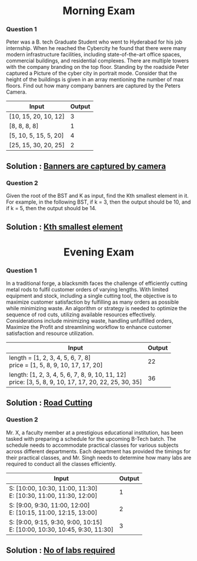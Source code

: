 <h1 align="center">Morning Exam</h1>

<h3>Question 1</h3>
Peter was a B. tech Graduate Student who went to Hyderabad for his job internship. When he reached the Cybercity he found that there were many modern infrastructure facilities, including state-of-the-art office spaces, commercial buildings, and residential complexes. There are multiple towers with the company branding on the top floor. Standing by the roadside Peter captured a Picture of the cyber city in portrait mode. Consider that the height of the buildings is given in an array mentioning the number of max floors. Find out how many company banners are captured by the Peters Camera.  

| Input | Output |
| ----- | ------ |
| [10, 15, 20, 10, 12] | 3 |
| [8, 8, 8, 8] | 1 |
| [5, 10, 5, 15, 5, 20] | 4 |
| [25, 15, 30, 20, 25] | 2 |

## Solution : [Banners are captured by camera](./Banners%20are%20captured%20by%20camera.py)

<h3>Question 2</h3>
Given the root of the BST and K as input, find the Kth smallest element in it.
For example, in the following BST, if k = 3, then the output should be 10, and if k = 5, then the output should be 14.

## Solution : [Kth smallest element](https://github.com/ravardh/GIETU_SuperCoderBatch2/blob/SatyaSandeep_21CSE216/Kth%20smallest%20element.py)

<h1 align="center">Evening Exam</h1>

<h3>Question 1</h3>
In a traditional forge, a blacksmith faces the challenge of efficiently cutting metal rods to fulfil customer orders of varying lengths. With limited equipment and stock, including a single cutting tool, the objective is to maximize customer satisfaction by fulfilling as many orders as possible while minimizing waste. An algorithm or strategy is needed to optimize the sequence of rod cuts, utilizing available resources effectively. Considerations include minimizing waste, handling unfulfilled orders, Maximize the Profit and streamlining workflow to enhance customer satisfaction and resource utilization.

| Input | Output |
| ----- | ------ |
| length = [1, 2, 3, 4, 5, 6, 7, 8] <br> price = [1, 5, 8, 9, 10, 17, 17, 20] | 22 |
| length: [1, 2, 3, 4, 5, 6, 7, 8, 9, 10, 11, 12] <br> price:  [3, 5, 8, 9, 10, 17, 17, 20, 22, 25, 30, 35] | 36 |

## Solution : [Road Cutting](https://github.com/ravardh/GIETU_SuperCoderBatch2/blob/SatyaSandeep_21CSE216/Road%20Cutting.py)

<h3>Question 2</h3>
Mr. X, a faculty member at a prestigious educational institution, has been tasked with preparing a schedule for the upcoming B-Tech batch. The schedule needs to accommodate practical classes for various subjects across different departments. Each department has provided the timings for their practical classes, and Mr. Singh needs to determine how many labs are required to conduct all the classes efficiently.

| Input | Output |
| ----- | ------ |
| S: [10:00, 10:30, 11:00, 11:30] <br> E: [10:30, 11:00, 11:30, 12:00] | 1 |
| S: [9:00, 9:30, 11:00, 12:00] <br> E: [10:15, 11:00, 12:15, 13:00] | 2 |
| S: [9:00, 9:15, 9:30, 9:00, 10:15] <br> E: [10:00, 10:30, 10:45, 9:30, 11:30] | 3 |

## Solution : [No of labs required](https://github.com/ravardh/GIETU_SuperCoderBatch2/blob/SatyaSandeep_21CSE216/No%20of%20labs%20required.py)
